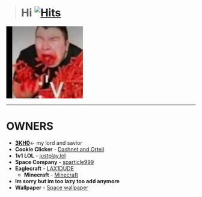 > # **Hi** [![Hits](https://hits.seeyoufarm.com/api/count/incr/badge.svg?url=https%3A%2F%2Fnintendoboi22.github.io%2Fpancake.pookie.apple%2F&count_bg=%23B000FF&title_bg=%23555555&icon=youtubegaming.svg&icon_color=%23B000FF&title=Viewers&edge_flat=false)](https://hits.seeyoufarm.com)
![🥵](spicey.png)
_______________________________________________________________________________________________________________

# OWNERS
- [**3KH0**](https://github.com/3kh0/)<- my lord and savior
- **Cookie Clicker**
        - [Dashnet and Orteil](https://orteil.dashnet.org) 
- **1v1 LOL**
        - [justplay.lol](https://www.justplay.lol/)
- **Space Company**
        - [sparticle999](https://github.com/sparticle999)
- **Eaglecraft**
        - [LAX1DUDE](https://github.com/lax1dude)
  - **Minecraft**
        - [Minecraft](https://minecraft.net/)
- **Im sorry but im too lazy too add anymore**
- **Wallpaper**
        - [Space wallpaper](https://www.artstation.com/artwork/lRzkQk)
